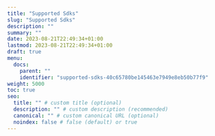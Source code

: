 ```yaml
---
title: "Supported Sdks"
slug: "Supported Sdks"
description: ""
summary: ""
date: 2023-08-21T22:49:34+01:00
lastmod: 2023-08-21T22:49:34+01:00
draft: true
menu:
  docs:
    parent: ""
    identifier: "supported-sdks-40c65780be145463e7949e8eb50b77f9"
weight: 5000
toc: true
seo:
  title: "" # custom title (optional)
  description: "" # custom description (recommended)
  canonical: "" # custom canonical URL (optional)
  noindex: false # false (default) or true
---
```


